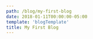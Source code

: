 ```yaml
---
path: /blog/my-first-blog
date: 2018-01-11T00:00:00-05:00
template: 'blogTemplate'
title: My First Blog
---
```


